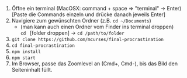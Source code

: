 1. Öffne ein terminal (MacOSX: command + space => "terminal" -> Enter)  
    [Paste die Commands einzeln und drücke danach jeweils Enter]
2. Navigiere zum gewünschten Ordner (z.B. `cd ~/Documents`)
    - (man kann auch einen Ordner vom Finder ins terminal droppen)  
    `cd ` [folder droppen] -> `cd /path/to/folder` 
3. `git clone https://github.com/mcurses/final-procrastination`
4. `cd final-procrastination`
5. `npm install`
5. `npm start`
6. Im Browser, passe das Zoomlevel an (Cmd+, Cmd-), bis das Bild den Seiteninhalt füllt.
